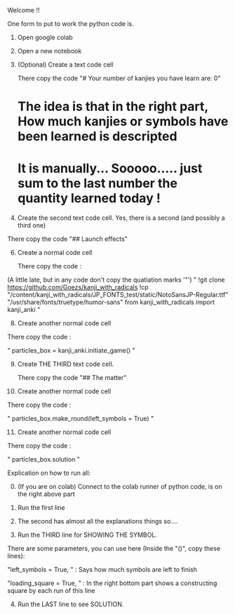 Welcome !!

One form to put to work the python code is.

1. Open google colab

2. Open a new notebook

3. (Optional) Create a text code cell

   There copy the code "# Your number of kanjies you have learn are: 0"

   # The idea is that in the right part, How much kanjies or symbols have been learned is descripted
   # It is manually... Sooooo..... just sum to the last number the quantity learned today !

5. Create the second text code cell. Yes, there is a second (and possibly a third one)

  There copy the code "## Launch effects"

6. Create a normal code cell

   There copy the code :

  (A little late, but in any code don't copy the quatiation marks '"')
  "
   !git clone https://github.com/Goezs/kanji_with_radicals
  !cp "/content/kanji_with_radicals/JP_FONTS_test/static/NotoSansJP-Regular.ttf" "/usr/share/fonts/truetype/humor-sans"
  from kanji_with_radicals import kanji_anki
  "
  
8.  Create another normal code cell
   
  There copy the code :

  "
  particles_box = kanji_anki.initiate_game()
  "

9.  Create THE THIRD text code cell.

    There copy the code "## The matter"

10.  Create another normal code cell
   
  There copy the code :

  "
  particles_box.make_round(left_symbols = True)
  "

11.  Create another normal code cell
   
  There copy the code :

  "
  particles_box.solution
  "

Explication on how to run all:


0. (If you are on colab) Connect to the colab runner of python code, is on the right above part

1. Run the first line

2. The second has almost all the explanations things so....



















3. Run the THIRD line for SHOWING THE SYMBOL.

  There are some parameters, you can use here (Inside the "()", copy these lines):

  "left_symbols = True, " : Says how much symbols are left to finish

  "loading_square = True, " : In the right bottom part shows a constructing square by each run of this line


4. Run the LAST line to see SOLUTION.


   
